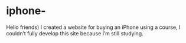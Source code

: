 # iphone-
Hello friends) I created a website for buying an iPhone using a course, I couldn’t fully develop this site because I’m still studying.
